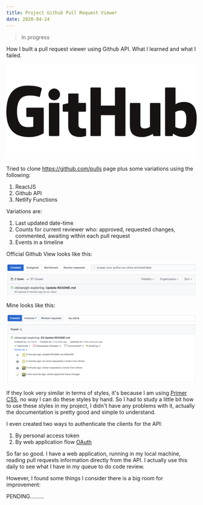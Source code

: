```yaml
---
title: Project Github Pull Request Viewer
date: 2020-04-24
---
```


> In progress

How I built a pull request viewer using Github API. What I learned and what I failed.

<!--truncate-->

![Post pic](../images/github.png)

Tried to clone https://github.com/pulls page plus some variations using the following:

1. ReactJS
2. Github API
3. Netlify Functions

Variations are:

1. Last updated date-time
2. Counts for current reviewer who: approved, requested changes, commented, awaiting within each pull request
3. Events in a timeline

Official Github View looks like this:

![Github view](../images/gh-pr-viewer-1.png)

Mine looks like this:

![My view](../images/gh-pr-viewer-2.png)

If they look very similar in terms of styles, it's because I am using [Primer CSS](https://primer.style/css/), no way I can do these styles by hand. So I had to study a little bit how to use these styles in my project, I didn't have any problems with it, actually the documentation is pretty good and simple to understand.

I even created two ways to authenticate the clients for the API:

1. By personal access token
2. By web application flow [OAuth](https://developer.github.com/apps/building-oauth-apps/authorizing-oauth-apps/#web-application-flow)

So far so good. I have a web application, running in my local machine, reading pull requests information directly from the API. I actually use this daily to see what I have in my queue to do code review.

However, I found some things I consider there is a big room for improvement:

PENDING.........
